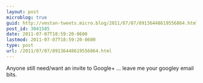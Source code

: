 ```yaml
---
layout: post
microblog: true
guid: http://vmstan-tweets.micro.blog/2011/07/07/89136448619556864.html
post_id: 3041585
date: 2011-07-07T18:59:20-0600
lastmod: 2011-07-07T18:59:20-0600
type: post
url: /2011/07/07/89136448619556864.html
---
```

Anyone still need/want an invite to Google+ ... leave me your googley email bits.
